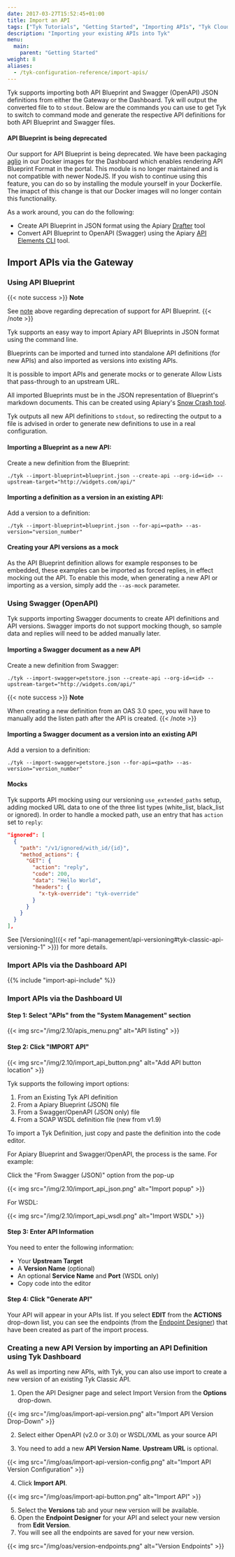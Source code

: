 ```yaml
---
date: 2017-03-27T15:52:45+01:00
title: Import an API
tags: ["Tyk Tutorials", "Getting Started", "Importing APIs", "Tyk Cloud", "Tyk Self-Managed", "Tyk Open Source", "Swagger", "OpenAPI Specification"]
description: "Importing your existing APIs into Tyk"
menu:
  main:
    parent: "Getting Started"
weight: 8
aliases:
  - /tyk-configuration-reference/import-apis/
---
```


Tyk supports importing both API Blueprint and Swagger (OpenAPI) JSON definitions from either the Gateway or the Dashboard. Tyk will output the converted file to to `stdout`. Below are the commands you can use to get Tyk to switch to command mode and generate the respective API definitions for both API Blueprint and Swagger files.

#### API Blueprint is being deprecated

Our support for API Blueprint is being deprecated. We have been packaging [aglio](https://github.com/danielgtaylor/aglio) in our Docker images for the Dashboard which enables rendering API Blueprint Format in the portal. This module is no longer maintained and is not compatible with newer NodeJS. If you wish to continue using this feature, you can do so by installing the module yourself in your Dockerfile. The imapct of this change is that our Docker images will no longer contain this functionality.

As a work around, you can do the following:

* Create API Blueprint in JSON format using the Apiary [Drafter](https://github.com/apiaryio/drafter) tool
* Convert API Blueprint to OpenAPI (Swagger) using the Apiary [API Elements CLI](https://github.com/apiaryio/api-elements.js/tree/master/packages/cli) tool.

## Import APIs via the Gateway

### Using API Blueprint

{{< note success >}}
**Note**  

See [note](#api-blueprint-is-being-deprecated) above regarding deprecation of support for API Blueprint.
{{< /note >}}

Tyk supports an easy way to import Apiary API Blueprints in JSON format using the command line.

Blueprints can be imported and turned into standalone API definitions (for new APIs) and also imported as versions into existing APIs.

It is possible to import APIs and generate mocks or to generate Allow Lists that pass-through to an upstream URL.

All imported Blueprints must be in the JSON representation of Blueprint's markdown documents. This can be created using Apiary's [Snow Crash tool](https://github.com/apiaryio/snowcrash).

Tyk outputs all new API definitions to `stdout`, so redirecting the output to a file is advised in order to generate new definitions to use in a real configuration.

#### Importing a Blueprint as a new API:

Create a new definition from the Blueprint:

```{.copyWrapper}
./tyk --import-blueprint=blueprint.json --create-api --org-id=<id> --upstream-target="http://widgets.com/api/"
```

#### Importing a definition as a version in an existing API:

Add a version to a definition:

```{.copyWrapper}
./tyk --import-blueprint=blueprint.json --for-api=<path> --as-version="version_number"
```

#### Creating your API versions as a mock

As the API Blueprint definition allows for example responses to be embedded, these examples can be imported as forced replies, in effect mocking out the API. To enable this mode, when generating a new API or importing as a version, simply add the `--as-mock` parameter.

### Using Swagger (OpenAPI)

Tyk supports importing Swagger documents to create API definitions and API versions. Swagger imports do not support mocking though, so sample data and replies will need to be added manually later.

#### Importing a Swagger document as a new API

Create a new definition from Swagger:

```{.copyWrapper}
./tyk --import-swagger=petstore.json --create-api --org-id=<id> --upstream-target="http://widgets.com/api/"
```
{{< note success >}}
**Note**  

When creating a new definition from an OAS 3.0 spec, you will have to manually add the listen path after the API is created.
{{< /note >}}


#### Importing a Swagger document as a version into an existing API

Add a version to a definition:

```{.copyWrapper}
./tyk --import-swagger=petstore.json --for-api=<path> --as-version="version_number"
```

#### Mocks

Tyk supports API mocking using our versioning `use_extended_paths` setup, adding mocked URL data to one of the three list types (white_list, black_list or ignored). In order to handle a mocked path, use an entry that has `action` set to `reply`:

```json
"ignored": [
  {
    "path": "/v1/ignored/with_id/{id}",
    "method_actions": {
      "GET": {
        "action": "reply",
        "code": 200,
        "data": "Hello World",
        "headers": {
          "x-tyk-override": "tyk-override"
        }
      }
    }
  }
],
```

See [Versioning]({{< ref "api-management/api-versioning#tyk-classic-api-versioning-1" >}}) for more details.

### Import APIs via the Dashboard API

{{% include "import-api-include" %}}

### Import APIs via the Dashboard UI

#### Step 1: Select "APIs" from the "System Management" section

{{< img src="/img/2.10/apis_menu.png" alt="API listing" >}}

#### Step 2: Click "IMPORT API"

{{< img src="/img/2.10/import_api_button.png" alt="Add API button location" >}}

Tyk supports the following import options:

1. From an Existing Tyk API definition
2. From a Apiary Blueprint (JSON) file
3. From a Swagger/OpenAPI (JSON only) file
4. From a SOAP WSDL definition file (new from v1.9)

To import a Tyk Definition, just copy and paste the definition into the code editor.

For Apiary Blueprint and Swagger/OpenAPI, the process is the same. For example:

Click the "From Swagger (JSON)" option from the pop-up

{{< img src="/img/2.10/import_api_json.png" alt="Import popup" >}}

For WSDL:

{{< img src="/img/2.10/import_api_wsdl.png" alt="Import WSDL" >}}

#### Step 3: Enter API Information

You need to enter the following information:

* Your **Upstream Target**
* A **Version Name** (optional)
* An optional **Service Name** and **Port** (WSDL only)
* Copy code into the editor

#### Step 4: Click "Generate API"

Your API will appear in your APIs list. If you select **EDIT** from the **ACTIONS** drop-down list, you can see the endpoints (from the [Endpoint Designer](https://tyk.io/docs/transform-traffic/endpoint-designer/)) that have been created as part of the import process.

### Creating a new API Version by importing an API Definition using Tyk Dashboard

As well as importing new APIs, with Tyk, you can also use import to create a new version of an existing Tyk Classic API.

1. Open the API Designer page and select Import Version from the **Options** drop-down.

{{< img src="/img/oas/import-api-version.png" alt="Import API Version Drop-Down" >}}

2. Select either OpenAPI (v2.0 or 3.0) or WSDL/XML as your source API

3. You need to add a new **API Version Name**. **Upstream URL** is optional.

{{< img src="/img/oas/import-api-version-config.png" alt="Import API Version Configuration" >}}

4. Click **Import API**.

{{< img src="/img/oas/import-api-button.png" alt="Import API" >}}

5. Select the **Versions** tab and your new version will be available.
6. Open the **Endpoint Designer** for your API and select your new version from **Edit Version**.
7. You will see all the endpoints are saved for your new version.

{{< img src="/img/oas/version-endpoints.png" alt="Version Endpoints" >}}
